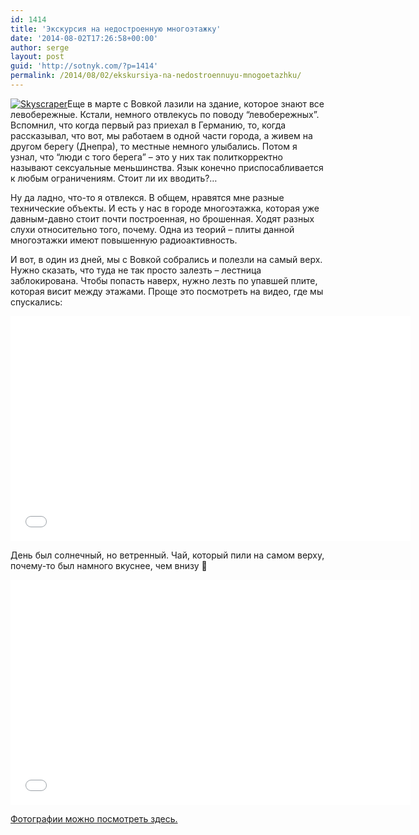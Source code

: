 ```yaml
---
id: 1414
title: 'Экскурсия на недостроенную многоэтажку'
date: '2014-08-02T17:26:58+00:00'
author: serge
layout: post
guid: 'http://sotnyk.com/?p=1414'
permalink: /2014/08/02/ekskursiya-na-nedostroennuyu-mnogoetazhku/
---
```


[![Skyscraper](http://localhost/wp-content/uploads/2014/08/Skyscraper-200x300.jpg)](http://localhost/wp-content/uploads/2014/08/Skyscraper.jpg)Еще в марте с Вовкой лазили на здание, которое знают все левобережные. Кстали, немного отвлекусь по поводу “левобережных”. Вспомнил, что когда первый раз приехал в Германию, то, когда рассказывал, что вот, мы работаем в одной части города, а живем на другом берегу (Днепра), то местные немного улыбались. Потом я узнал, что “люди с того берега” – это у них так политкорректно называют сексуальные меньшинства. Язык конечно приспосабливается к любым ограничениям. Стоит ли их вводить?…

Ну да ладно, что-то я отвлекся. В общем, нравятся мне разные технические объекты. И есть у нас в городе многоэтажка, которая уже давным-давно стоит почти построенная, но брошенная. Ходят разных слухи относительно того, почему. Одна из теорий – плиты данной многоэтажки имеют повышенную радиоактивность.

И вот, в один из дней, мы с Вовкой собрались и полезли на самый верх. Нужно сказать, что туда не так просто залезть – лестница заблокирована. Чтобы попасть наверх, нужно лезть по упавшей плите, которая висит между этажами. Проще это посмотреть на видео, где мы спускались:

<iframe allowfullscreen="" frameborder="0" height="360" loading="lazy" src="//www.youtube.com/embed/XY7m7ddPbGI" width="640"></iframe>

День был солнечный, но ветренный. Чай, который пили на самом верху, почему-то был намного вкуснее, чем внизу 🙂

<iframe allowfullscreen="" frameborder="0" height="360" loading="lazy" src="//www.youtube.com/embed/QcBBCty66RI" width="640"></iframe>

[Фотографии можно посмотреть здесь.](https://www.facebook.com/media/set/?set=a.722296817805852.1073741826.100000766203320&type=1&l=ab52076cc4)